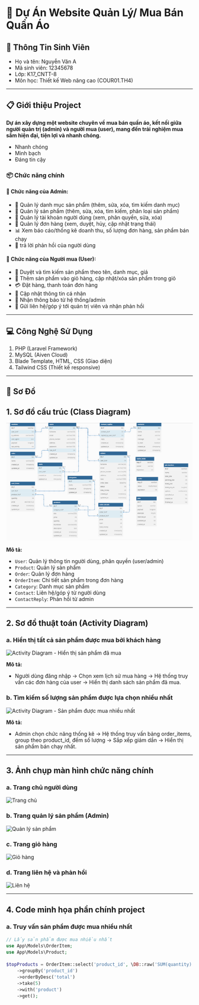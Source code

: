 # :tshirt: Dự Án Website Quản Lý/ Mua Bán Quần Áo

## :bust_in_silhouette: Thông Tin Sinh Viên
- Họ và tên: Nguyễn Văn A
- Mã sinh viên: 12345678
- Lớp: K17_CNTT-8
- Môn học: Thiết kế Web nâng cao (COUR01.TH4)

---

## :clipboard: Giới thiệu Project

**Dự án xây dựng một website chuyên về mua bán quần áo, kết nối giữa người quản trị (admin) và người mua (user), mang đến trải nghiệm mua sắm hiện đại, tiện lợi và nhanh chóng.**

- Nhanh chóng  
- Minh bạch  
- Đáng tin cậy  

### :package: Chức năng chính

#### :crown: Chức năng của Admin:
- :bikini: Quản lý danh mục sản phẩm (thêm, sửa, xóa, tìm kiếm danh mục)
- :tshirt: Quản lý sản phẩm (thêm, sửa, xóa, tìm kiếm, phân loại sản phẩm)
- :bust_in_silhouette: Quản lý tài khoản người dùng (xem, phân quyền, sửa, xóa)
- :shopping_cart: Quản lý đơn hàng (xem, duyệt, hủy, cập nhật trạng thái)
- :bar_chart: Xem báo cáo/thống kê doanh thu, số lượng đơn hàng, sản phẩm bán chạy
- :bell: trả lời phản hồi của người dùng

#### :bust_in_silhouette: Chức năng của Người mua (User):
- :tshirt: Duyệt và tìm kiếm sản phẩm theo tên, danh mục, giá
- :handbag: Thêm sản phẩm vào giỏ hàng, cập nhật/xóa sản phẩm trong giỏ
- :credit_card: Đặt hàng, thanh toán đơn hàng
- :memo: Cập nhật thông tin cá nhân
- :bell: Nhận thông báo từ hệ thống/admin
- :email: Gửi liên hệ/góp ý tới quản trị viên và nhận phản hồi

---

## :computer: Công Nghệ Sử Dụng
1. PHP (Laravel Framework)
2. MySQL (Aiven Cloud)
3. Blade Template, HTML, CSS (Giao diện)
4. Tailwind CSS (Thiết kế responsive)

---

## 	:brain: Sơ Đồ


## 1. Sơ đồ cấu trúc (Class Diagram)

![Sơ đồ cơ sở dữ liệu](Img/db.png)

**Mô tả:**  
- `User`: Quản lý thông tin người dùng, phân quyền (user/admin)
- `Product`: Quản lý sản phẩm
- `Order`: Quản lý đơn hàng
- `OrderItem`: Chi tiết sản phẩm trong đơn hàng
- `Category`: Danh mục sản phẩm
- `Contact`: Liên hệ/góp ý từ người dùng
- `ContactReply`: Phản hồi từ admin

---

## 2. Sơ đồ thuật toán (Activity Diagram)

### a. Hiển thị tất cả sản phẩm được mua bởi khách hàng

![Activity Diagram - Hiển thị sản phẩm đã mua](docs/activity-diagram-products-bought.png)

**Mô tả:**  
- Người dùng đăng nhập → Chọn xem lịch sử mua hàng → Hệ thống truy vấn các đơn hàng của user → Hiển thị danh sách sản phẩm đã mua.

### b. Tìm kiếm số lượng sản phẩm được lựa chọn nhiều nhất

![Activity Diagram - Sản phẩm được mua nhiều nhất](docs/activity-diagram-most-bought.png)

**Mô tả:**  
- Admin chọn chức năng thống kê → Hệ thống truy vấn bảng order_items, group theo product_id, đếm số lượng → Sắp xếp giảm dần → Hiển thị sản phẩm bán chạy nhất.

---

## 3. Ảnh chụp màn hình chức năng chính

### a. Trang chủ người dùng

![Trang chủ](docs/screenshot-home.png)

### b. Trang quản lý sản phẩm (Admin)

![Quản lý sản phẩm](docs/screenshot-admin-product.png)

### c. Trang giỏ hàng

![Giỏ hàng](docs/screenshot-cart.png)

### d. Trang liên hệ và phản hồi

![Liên hệ](docs/screenshot-contact.png)

---

## 4. Code minh họa phần chính project

### a. Truy vấn sản phẩm được mua nhiều nhất

```php
// Lấy sản phẩm được mua nhiều nhất
use App\Models\OrderItem;
use App\Models\Product;

$topProducts = OrderItem::select('product_id', \DB::raw('SUM(quantity) as total'))
    ->groupBy('product_id')
    ->orderByDesc('total')
    ->take(5)
    ->with('product')
    ->get();
```
